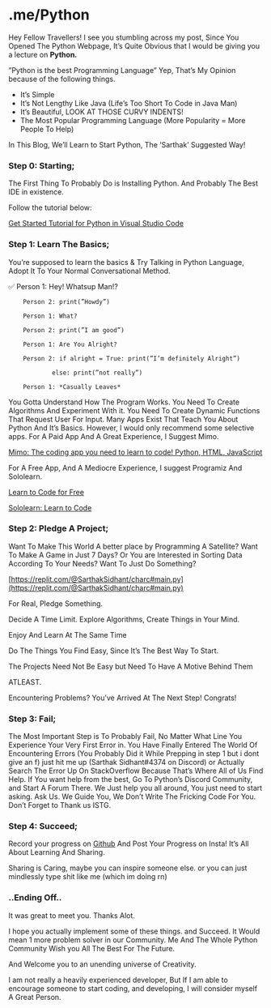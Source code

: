 # .me/Python

Hey Fellow Travellers!
I see you stumbling across my post, Since You Opened The Python Webpage, It’s Quite Obvious that I would be giving you a lecture on **Python.**

”Python is the best Programming Language”
Yep, That’s My Opinion because of the following things.

- It’s Simple
- It’s Not Lengthy Like Java (Life’s Too Short To Code in Java Man)
- It’s Beautiful, LOOK AT THOSE CURVY INDENTS!
- The Most Popular Programming Language 
(More Popularity = More People To Help)

In This Blog, We’ll Learn to Start Python, The ‘Sarthak’ Suggested Way!

### Step 0: Starting;

The First Thing To Probably Do is Installing Python.
And Probably The Best IDE in existence.

Follow the tutorial below:

[Get Started Tutorial for Python in Visual Studio Code](https://code.visualstudio.com/docs/python/python-tutorial)

### Step 1: Learn The Basics;

You’re supposed to learn the basics & Try Talking in Python Language, Adopt It To Your Normal Conversational Method.

<aside>
        ✅ Person 1: Hey! Whatsup Man!?

        Person 2: print(”Howdy”)

        Person 1: What?

        Person 2: print(”I am good”)

        Person 1: Are You Alright?

        Person 2: if alright = True: print(”I’m definitely Alright”)

                else: print(”not really”)

        Person 1: *Casually Leaves*

</aside>

You Gotta Understand How The Program Works. You Need To Create Algorithms And Experiment With it. You Need To Create Dynamic Functions That Request User For Input.
Many Apps Exist That Teach You About Python And It’s Basics.
However, I would only recommend some selective apps.
For A Paid App And A Great Experience, I Suggest Mimo.

[Mimo: The coding app you need to learn to code! Python, HTML, JavaScript](https://getmimo.com)

For A Free App, And A Mediocre Experience, I suggest Programiz And Sololearn.

[Learn to Code for Free](http://programiz.com)

[Sololearn: Learn to Code](http://Sololearn.com)

### Step 2: Pledge A Project;

Want To Make This World A better place by Programming A Satellite?
Want To Make A Game in Just 7 Days? Or You are Interested in Sorting Data According To Your Needs? Want To Just Do Something?

[https://replit.com/@SarthakSidhant/charc#main.py](https://replit.com/@SarthakSidhant/charc#main.py)

For Real, Pledge Something.

Decide A Time Limit.
Explore Algorithms,         Create Things in Your Mind.

Enjoy And Learn At The Same Time

Do The Things You Find Easy, Since It’s The Best Way To Start.

The Projects Need Not Be Easy but Need To Have A Motive Behind Them

ATLEAST.

Encountering Problems?
You’ve Arrived At The Next Step!
Congrats!

### Step 3: Fail;

The Most Important Step is To Probably Fail, No Matter What Line You Experience Your Very First Error in. You Have Finally Entered The World Of Encountering Errors (You Probably Did it While Prepping in step 1 but i dont give an f) just hit me up (Sarthak Sidhant#4374 on Discord) or Actually Search The Error Up On StackOverflow Because That’s Where All of Us Find Help. If You want help from the best, Go To Python’s Discord Community, and Start A Forum There.
We Just help you all around, You just need to start asking.
Ask Us. We Guide You, We Don’t Write The Fricking Code For You.
Don’t Forget to Thank us ISTG.

### Step 4: Succeed;

Record your progress on [Github](me%20Python%20530ee169c7994ac2afef00bb026fb313.md) And Post Your Progress on Insta!
It’s All About Learning And Sharing.

Sharing is Caring, maybe you can inspire someone else.
or you can just mindlessly type shit like me (which im doing rn)

### ..Ending Off..

It was great to meet you. Thanks Alot.

I hope you actually implement some of these things.
and Succeed. It Would mean 1 more problem solver in our Community.
Me And The Whole Python Community Wish you All The Best For The Future.

And Welcome you to an unending universe of Creativity.

I am not really a heavily experienced developer, But If I am able to encourage someone to start coding, and developing, I will consider myself A Great Person.
